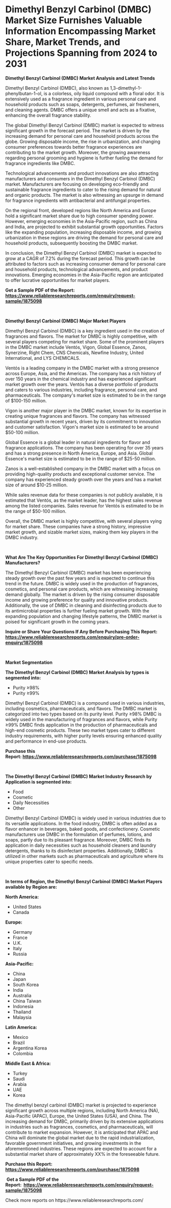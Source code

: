 <p><h1>Dimethyl Benzyl Carbinol (DMBC) Market Size Furnishes Valuable Information Encompassing Market Share, Market Trends, and Projections Spanning from 2024 to 2031</h1></p><p><strong>Dimethyl Benzyl Carbinol (DMBC) Market Analysis and Latest Trends</strong></p>
<p><p>Dimethyl Benzyl Carbinol (DMBC), also known as 1,3-dimethyl-1-phenylbutan-1-ol, is a colorless, oily liquid compound with a floral odor. It is extensively used as a fragrance ingredient in various personal care and household products such as soaps, detergents, perfumes, air fresheners, and cleaning agents. DMBC offers a unique smell and acts as a fixative, enhancing the overall fragrance stability.</p><p>The global Dimethyl Benzyl Carbinol (DMBC) market is expected to witness significant growth in the forecast period. The market is driven by the increasing demand for personal care and household products across the globe. Growing disposable income, the rise in urbanization, and changing consumer preferences towards better fragrance experiences are contributing to the market growth. Moreover, the growing awareness regarding personal grooming and hygiene is further fueling the demand for fragrance ingredients like DMBC.</p><p>Technological advancements and product innovations are also attracting manufacturers and consumers in the Dimethyl Benzyl Carbinol (DMBC) market. Manufacturers are focusing on developing eco-friendly and sustainable fragrance ingredients to cater to the rising demand for natural and organic products. The market is also witnessing an upsurge in demand for fragrance ingredients with antibacterial and antifungal properties.</p><p>On the regional front, developed regions like North America and Europe hold a significant market share due to high consumer spending power. However, emerging economies in the Asia-Pacific region, such as China and India, are projected to exhibit substantial growth opportunities. Factors like the expanding population, increasing disposable income, and growing urbanization in these regions are driving the demand for personal care and household products, subsequently boosting the DMBC market.</p><p>In conclusion, the Dimethyl Benzyl Carbinol (DMBC) market is expected to grow at a CAGR of 7.2% during the forecast period. This growth can be attributed to factors such as increasing consumer demand for personal care and household products, technological advancements, and product innovations. Emerging economies in the Asia-Pacific region are anticipated to offer lucrative opportunities for market players.</p></p>
<p><strong>Get a Sample PDF of the Report:&nbsp; <a href="https://www.reliableresearchreports.com/enquiry/request-sample/1875098">https://www.reliableresearchreports.com/enquiry/request-sample/1875098</a></strong></p>
<p>&nbsp;</p>
<p><strong>Dimethyl Benzyl Carbinol (DMBC) Major Market Players</strong></p>
<p><p>Dimethyl Benzyl Carbinol (DMBC) is a key ingredient used in the creation of fragrances and flavors. The market for DMBC is highly competitive, with several players competing for market share. Some of the prominent players in the DMBC market include Ventós, Vigon, Global Essence, Zanos, Synerzine, Right Chem, CNS Chemicals, Newfine Industry, United International, and LYS CHEMICALS.</p><p>Ventós is a leading company in the DMBC market with a strong presence across Europe, Asia, and the Americas. The company has a rich history of over 150 years in the chemical industry and has experienced significant market growth over the years. Ventós has a diverse portfolio of products and caters to various industries, including fragrance, personal care, and pharmaceuticals. The company's market size is estimated to be in the range of $100-150 million.</p><p>Vigon is another major player in the DMBC market, known for its expertise in creating unique fragrances and flavors. The company has witnessed substantial growth in recent years, driven by its commitment to innovation and customer satisfaction. Vigon's market size is estimated to be around $50-100 million.</p><p>Global Essence is a global leader in natural ingredients for flavor and fragrance applications. The company has been operating for over 35 years and has a strong presence in North America, Europe, and Asia. Global Essence's market size is estimated to be in the range of $25-50 million.</p><p>Zanos is a well-established company in the DMBC market with a focus on providing high-quality products and exceptional customer service. The company has experienced steady growth over the years and has a market size of around $10-25 million.</p><p>While sales revenue data for these companies is not publicly available, it is estimated that Ventós, as the market leader, has the highest sales revenue among the listed companies. Sales revenue for Ventós is estimated to be in the range of $50-100 million.</p><p>Overall, the DMBC market is highly competitive, with several players vying for market share. These companies have a strong history, impressive market growth, and sizable market sizes, making them key players in the DMBC industry.</p></p>
<p>&nbsp;</p>
<p><strong>What Are The Key Opportunities For Dimethyl Benzyl Carbinol (DMBC) Manufacturers?</strong></p>
<p><p>The Dimethyl Benzyl Carbinol (DMBC) market has been experiencing steady growth over the past few years and is expected to continue this trend in the future. DMBC is widely used in the production of fragrances, cosmetics, and personal care products, which are witnessing increasing demand globally. The market is driven by the rising consumer disposable income and growing preference for quality and innovative products. Additionally, the use of DMBC in cleaning and disinfecting products due to its antimicrobial properties is further fueling market growth. With the expanding population and changing lifestyle patterns, the DMBC market is poised for significant growth in the coming years.</p></p>
<p><strong>Inquire or Share Your Questions If Any Before Purchasing This Report: <a href="https://www.reliableresearchreports.com/enquiry/pre-order-enquiry/1875098">https://www.reliableresearchreports.com/enquiry/pre-order-enquiry/1875098</a></strong></p>
<p>&nbsp;</p>
<p><strong>Market Segmentation</strong></p>
<p><strong>The Dimethyl Benzyl Carbinol (DMBC) Market Analysis by types is segmented into:</strong></p>
<p><ul><li>Purity ≥98%</li><li>Purity ≥99%</li></ul></p>
<p><p>Dimethyl Benzyl Carbinol (DMBC) is a compound used in various industries, including cosmetics, pharmaceuticals, and flavors. The DMBC market is categorized into two types based on its purity level. Purity ≥98% DMBC is widely used in the manufacturing of fragrances and flavors, while Purity ≥99% DMBC finds application in the production of pharmaceuticals and high-end cosmetic products. These two market types cater to different industry requirements, with higher purity levels ensuring enhanced quality and performance in end-use products.</p></p>
<p><strong>Purchase this Report:&nbsp;<a href="https://www.reliableresearchreports.com/purchase/1875098">https://www.reliableresearchreports.com/purchase/1875098</a></strong></p>
<p>&nbsp;</p>
<p><strong>The Dimethyl Benzyl Carbinol (DMBC) Market Industry Research by Application is segmented into:</strong></p>
<p><ul><li>Food</li><li>Cosmetic</li><li>Daily Necessities</li><li>Other</li></ul></p>
<p><p>Dimethyl Benzyl Carbinol (DMBC) is widely used in various industries due to its versatile applications. In the food industry, DMBC is often added as a flavor enhancer in beverages, baked goods, and confectionery. Cosmetic manufacturers use DMBC in the formulation of perfumes, lotions, and soaps, partly due to its pleasant fragrance. Moreover, DMBC finds its application in daily necessities such as household cleaners and laundry detergents, thanks to its disinfectant properties. Additionally, DMBC is utilized in other markets such as pharmaceuticals and agriculture where its unique properties cater to specific needs.</p></p>
<p>&nbsp;</p>
<p><strong>In terms of Region, the Dimethyl Benzyl Carbinol (DMBC) Market Players available by Region are:</strong></p>
<p>
    <p> <strong> North America: </strong>
        <ul>
            <li>United States</li>
            <li>Canada</li>
        </ul>
        </p> 
    <p> <strong> Europe: </strong>
        <ul>
            <li>Germany</li>
            <li>France</li>
            <li>U.K.</li>
            <li>Italy</li>
            <li>Russia</li>
        </ul>
        </p> 
    <p> <strong> Asia-Pacific: </strong>
        <ul>
            <li>China</li>
            <li>Japan</li>
            <li>South Korea</li>
            <li>India</li>
            <li>Australia</li>
            <li>China Taiwan</li>
            <li>Indonesia</li>
            <li>Thailand</li>
            <li>Malaysia</li>
        </ul>
        </p> 
    <p> <strong> Latin America: </strong>
        <ul>
            <li>Mexico</li>
            <li>Brazil</li>
            <li>Argentina Korea</li>
            <li>Colombia</li>
        </ul>
        </p> 
    <p> <strong> Middle East & Africa: </strong>
        <ul>
            <li>Turkey</li>
            <li>Saudi</li>
            <li>Arabia</li>
            <li>UAE</li>
            <li>Korea</li>
        </ul>
    </p>
    </p>
<p><p>The dimethyl benzyl carbinol (DMBC) market is projected to experience significant growth across multiple regions, including North America (NA), Asia-Pacific (APAC), Europe, the United States (USA), and China. The increasing demand for DMBC, primarily driven by its extensive applications in industries such as fragrances, cosmetics, and pharmaceuticals, will contribute to market expansion. However, it is anticipated that APAC and China will dominate the global market due to the rapid industrialization, favorable government initiatives, and growing investments in the aforementioned industries. These regions are expected to account for a substantial market share of approximately XX% in the foreseeable future.</p></p>
<p><strong>Purchase this Report: <a href="https://www.reliableresearchreports.com/purchase/1875098">https://www.reliableresearchreports.com/purchase/1875098</a></strong></p>
<p>&nbsp;<strong>Get a Sample PDF of the Report:&nbsp;&nbsp;<a href="https://www.reliableresearchreports.com/enquiry/request-sample/1875098">https://www.reliableresearchreports.com/enquiry/request-sample/1875098</a></strong></p>
<p><strong></strong></p>
<p>Check more reports on https://www.reliableresearchreports.com/</p>